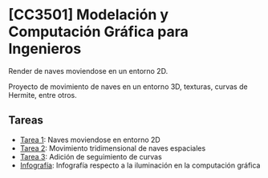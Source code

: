 # [CC3501] Modelación y Computación Gráfica para Ingenieros
Render de naves moviendose en un entorno 2D.

Proyecto de movimiento de naves en un entorno 3D, texturas, curvas de Hermite, entre otros.

## Tareas

- [Tarea 1](tarea1/): Naves moviendose en entorno 2D
- [Tarea 2](tarea2/): Movimiento tridimensional de naves espaciales
- [Tarea 3](tarea3/): Adición de seguimiento de curvas
- [Infografía](Iluminacion.pdf): Infografía respecto a la iluminación en la computación gráfica
